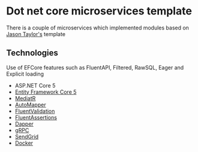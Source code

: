 # Dot net core microservices template

There is a couple of microservices which implemented  modules based on [Jason Taylor's](https://github.com/jasontaylordev/CleanArchitecture) template

## Technologies
Use of EFCore features such as FluentAPI, Filtered, RawSQL, Eager and Explicit loading
* ASP.NET Core 5
* [Entity Framework Core 5](https://docs.microsoft.com/en-us/ef/core/)
* [MediatR](https://github.com/jbogard/MediatR)
* [AutoMapper](https://automapper.org/)
* [FluentValidation](https://fluentvalidation.net/)
* [FluentAssertions](https://fluentassertions.com/)
* [Dapper](https://github.com/DapperLib/Dapper)
* [gRPC](https://github.com/grpc/grpc-dotnet)
* [SendGrid](https://github.com/sendgrid/sendgrid-csharp)
* [Docker](https://www.docker.com/)

